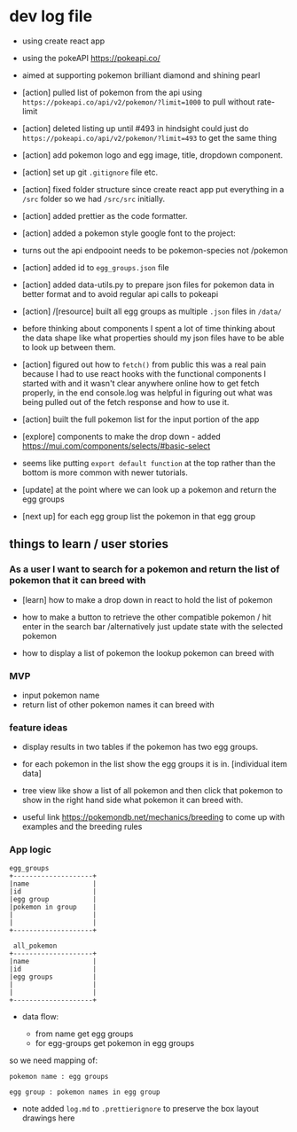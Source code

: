 # dev log file

- using create react app
- using the pokeAPI https://pokeapi.co/
- aimed at supporting pokemon brilliant diamond and shining pearl
- [action] pulled list of pokemon from the api using `https://pokeapi.co/api/v2/pokemon/?limit=1000` to pull without rate-limit
- [action] deleted listing up until #493 in hindsight could just do `https://pokeapi.co/api/v2/pokemon/?limit=493` to get the same thing

- [action] add pokemon logo and egg image, title, dropdown component.
- [action] set up git `.gitignore` file etc.
- [action] fixed folder structure since create react app put everything in a `/src` folder so we had `/src/src` initially.
- [action] added prettier as the code formatter.
- [action] added a pokemon style google font to the project:

- turns out the api endpooint needs to be pokemon-species not /pokemon

- [action] added id to `egg_groups.json` file
- [action] added data-utils.py to prepare json files for pokemon data in better format and to avoid regular api calls to pokeapi

- [action] /[resource] built all egg groups as multiple `.json` files in `/data/`

- before thinking about components I spent a lot of time thinking about the data shape like what properties should my json files have to be able to look up between them.

- [action] figured out how to `fetch()` from public this was a real pain because I had to use react hooks with the functional components I started with and it wasn't clear anywhere online how to get fetch properly, in the end console.log was helpful in figuring out what was being pulled out of the fetch response and how to use it.

- [action] built the full pokemon list for the input portion of the app

- [explore] components to make the drop down - added https://mui.com/components/selects/#basic-select

- seems like putting `export default function` at the top rather than the bottom is more common with newer tutorials.

- [update] at the point where we can look up a pokemon and return the egg groups

- [next up] for each egg group list the pokemon in that egg group

## things to learn / user stories

### As a user I want to search for a pokemon and return the list of pokemon that it can breed with

- [learn] how to make a drop down in react to hold the list of pokemon

- how to make a button to retrieve the other compatible pokemon / hit enter in the search bar /alternatively just update state with the selected pokemon
- how to display a list of pokemon the lookup pokemon can breed with

### MVP

- input pokemon name
- return list of other pokemon names it can breed with

### feature ideas

- display results in two tables if the pokemon has two egg groups.
- for each pokemon in the list show the egg groups it is in. [individual item data]
- tree view like show a list of all pokemon and then click that pokemon to show in the right hand side what pokemon it can breed with.

- useful link https://pokemondb.net/mechanics/breeding to come up with examples and the breeding rules

### App logic

```
egg_groups
+--------------------+
|name                |
|id                  |
|egg group           |
|pokemon in group    |
|                    |
|                    |
+--------------------+

 all_pokemon
+--------------------+
|name                |
|id                  |
|egg groups          |
|                    |
|                    |
+--------------------+
```

- data flow:

  - from name get egg groups
  - for egg-groups get pokemon in egg groups

so we need mapping of:

```
pokemon name : egg groups

egg group : pokemon names in egg group
```

- note added `log.md` to `.prettierignore` to preserve the box layout drawings here
